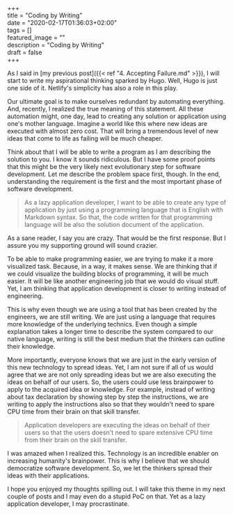 +++  
title = "Coding by Writing"  
date = "2020-02-17T01:36:03+02:00"  
tags = []  
featured_image = ""  
description = "Coding by Writing"  
draft = false  
+++  

As I said in [my previous post]({{< ref "4. Accepting Failure.md" >}}), I will start to write my aspirational thinking sparked by Hugo. 
Well, Hugo is just one side of it. 
Netlify's simplicity has also a role in this play. 

Our ultimate goal is to make ourselves redundant by automating everything. 
And, recently, I realized the true meaning of this statement. 
All these automation might, one day, lead to creating any solution or application using one's mother language. 
Imagine a world like this where new ideas are executed with almost zero cost.
That will bring a tremendous level of new ideas that come to life as failing will be much cheaper.

Think about that I will be able to write a program as I am describing the solution to you.
I know it sounds ridiculous.
But I have some proof points that this might be the very likely next evolutionary step for software development.
Let me describe the problem space first, though. 
In the end, understanding the requirement is the first and the most important phase of software development. 

> As a lazy application developer, I want to be able to create any type of application by just using a programming language that is English with Markdown syntax. 
> So that, the code written for that programming language will be also the solution document of the application.

As a sane reader, I say you are crazy. 
That would be the first response. 
But I assure you my supporting ground will sound crazier. 

To be able to make programming easier, we are trying to make it a more visualized task. 
Because, in a way, it makes sense. 
We are thinking that if we could visualize the building blocks of programming, it will be much easier. 
It will be like another engineering job that we would do visual stuff.
Yet, I am thinking that application development is closer to writing instead of engineering.

This is why even though we are using a tool that has been created by the engineers, we are still writing. 
We are just using a language that requires more knowledge of the underlying technics.
Even though a simple explanation takes a longer time to describe the system compared to our native language, writing is still the best medium that the thinkers can outline their knowledge.

More importantly, everyone knows that we are just in the early version of this new technology to spread ideas.
Yet, I am not sure if all of us would agree that we are not only spreading ideas but we are also executing the ideas on behalf of our users. 
So, the users could use less brainpower to apply to the acquired idea or knowledge.
For example, instead of writing about tax declaration by showing step by step the instructions, we are writing to apply the instructions also so that they wouldn't need to spare CPU time from their brain on that skill transfer.

> Application developers are executing the ideas on behalf of their users so that the users doesn't need to spare extensive CPU time from their brain on the skill transfer. 

I was amazed when I realized this. 
Technology is an incredible enabler on increasing humanity's brainpower. 
This is why I believe that we should democratize software development.
So, we let the thinkers spread their ideas with their applications.

I hope you enjoyed my thoughts spilling out. 
I will take this theme in my next couple of posts and I may even do a stupid PoC on that. 
Yet as a lazy application developer, I may procrastinate.